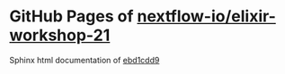 GitHub Pages of [nextflow-io/elixir-workshop-21](https://github.com/nextflow-io/elixir-workshop-21.git)
===
Sphinx html documentation of [ebd1cdd9](https://github.com/nextflow-io/elixir-workshop-21/tree/ebd1cdd98a1d81514fd0e9f8389a43c441458d09)
